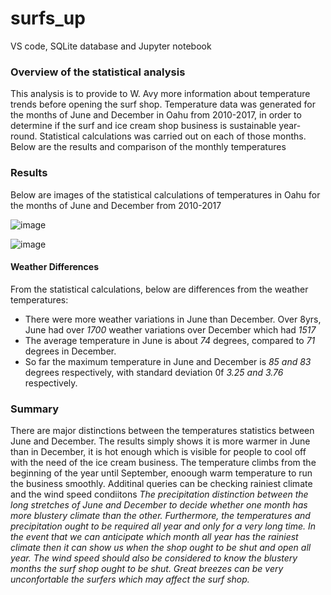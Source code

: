 # surfs_up
VS code, SQLite database and Jupyter notebook

### Overview of the statistical analysis
This analysis is to provide to W. Avy more information about temperature trends before opening the surf shop. Temperature data was generated for the months of June and December in Oahu from 2010-2017, in order to determine if the surf and ice cream shop business is sustainable year-round. Statistical calculations was carried out on each of those months. 
Below are the results and comparison of the monthly temperatures

### Results
Below are images of the statistical calculations of temperatures in Oahu for the months of June and December from 2010-2017

![image](https://user-images.githubusercontent.com/78067427/115168673-b99d7580-a089-11eb-9dd0-cd23c90a6544.png) 

![image](https://user-images.githubusercontent.com/78067427/115168680-c0c48380-a089-11eb-84b7-93c3f1b834d3.png)

#### Weather Differences 
From the statistical calculations, below are differences from the weather temperatures:
- There were more weather variations in June than December. Over 8yrs, June had over *1700* weather variations over December which had *1517*
- The average temperature in June is about *74* degrees, compared to *71* degrees in December.
- So far the maximum temperature in June and December is *85 and 83* degrees respectively, with standard deviation 0f *3.25 and 3.76* respectively.

### Summary
There are major distinctions between the temperatures statistics between June and December. The results simply shows it is more warmer in June than in December, it is hot enough which is visible for people to cool off with the need of the ice cream business. The temperature climbs from the beginning of the year until September, enoough warm temperature to run the business smoothly.
Additinal queries can be checking rainiest climate and the wind speed condiitons
*The precipitation distinction between the long stretches of June and December to decide whether one month has more blustery climate than the other. Furthermore, the temperatures and precipitation ought to be required all year and only for a very long time. In the event that we can anticipate which month all year has the rainiest climate then it can show us when the shop ought to be shut and open all year.*
*The wind speed should also be considered to know the blustery months the surf shop ought to be shut. Great breezes can be very unconfortable the surfers which may affect the surf shop.*
